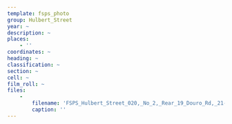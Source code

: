 ```yaml
---
template: fsps_photo
group: Hulbert_Street
year: ~
description: ~
places:
    - ''
coordinates: ~
heading: ~
classification: ~
section: ~
cell: ~
film_roll: ~
files:
    -
        filename: 'FSPS_Hulbert_Street_020,_No_2,_Rear_19_Douro_Rd,_21-4-D.png'
        caption: ''
---
```

